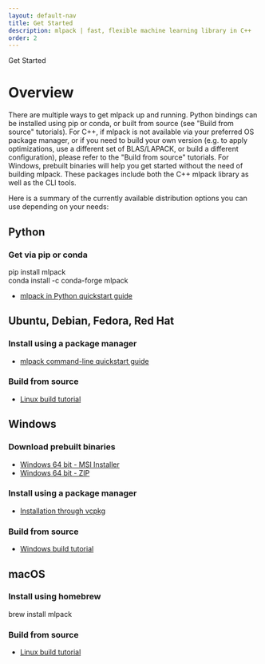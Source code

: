 ```yaml
---
layout: default-nav
title: Get Started
description: mlpack | fast, flexible machine learning library in C++
order: 2
---
```


<div class="page-title-header">Get Started</div>

# Overview

There are multiple ways to get mlpack up and running. Python bindings can be installed using pip or conda, or built from source (see "Build from source" tutorials).
For C++, if mlpack is not available via your preferred OS package manager, or if you need to build your own version (e.g. to apply optimizations, use a different 
set of BLAS/LAPACK, or build a different configuration), please refer to the "Build from source" tutorials.
For Windows, prebuilt binaries will help you get started without the need of building mlpack. These packages include both the C++ mlpack library as well as the CLI tools.

Here is a summary of the currently available distribution options you can use depending on your needs:

## Python

### Get via pip or conda

<div class="quick-command">pip install mlpack</div>
<div class="quick-command">conda install -c conda-forge mlpack</div>

- [mlpack in Python quickstart guide](doc/mlpack-3.2.2/doxygen/python_quickstart.html)

## Ubuntu, Debian, Fedora, Red Hat

### Install using a package manager
- [mlpack command-line quickstart guide](doc/mlpack-3.2.2/doxygen/cli_quickstart.html)

### Build from source
- [Linux build tutorial](doc/mlpack-3.2.2/doxygen/build.html)

## Windows

### Download prebuilt binaries
- [Windows 64 bit - MSI Installer](/files/mlpack-3.2.2.msi)
- [Windows 64 bit - ZIP](/files/mlpack-3.2.2.zip)

### Install using a package manager
- [Installation through vcpkg](doc/mlpack-3.2.2/doxygen/build_windows.html)

### Build from source
- [Windows build tutorial](doc/mlpack-3.2.2/doxygen/build_windows.html)

## macOS

### Install using homebrew
<div class="quick-command">brew install mlpack</div>

### Build from source 
- [Linux build tutorial](doc/mlpack-3.2.2/doxygen/build.html)

